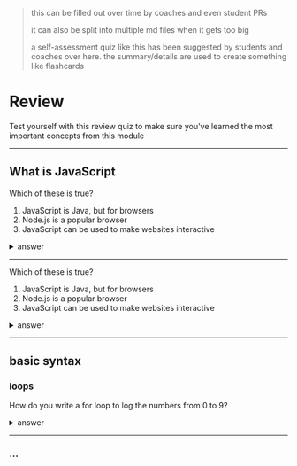 > this can be filled out over time by coaches and even student PRs
>
> it can also be split into multiple md files when it gets too big
>
> a self-assessment quiz like this has been suggested by students and coaches over here. the summary/details are used to create something like flashcards

# Review

Test yourself with this review quiz to make sure you've learned the most important concepts from this module

---

## What is JavaScript

Which of these is true?

1. JavaScript is Java, but for browsers
1. Node.js is a popular browser
1. JavaScript can be used to make websites interactive

<details>
<summary>answer</summary>

3 is the correct answer: JavaScript works with HTML & CSS to create interactive websites:

- HTML defines how the site is structured
- CSS defines how the website looks
- JavaScript defines what the site does

</details>

---

Which of these is true?

1. JavaScript is Java, but for browsers
1. Node.js is a popular browser
1. JavaScript can be used to make websites interactive

<details>
<summary>answer</summary>

3 is the correct answer: JavaScript works with HTML & CSS to create interactive websites:

- HTML defines how the site is structured
- CSS defines how the website looks
- JavaScript defines what the site does

</details>

---

## basic syntax

### loops

How do you write a for loop to log the numbers from 0 to 9?

<details>
<summary>answer</summary>

```js
for (let i = 0; i < 10; i++) {
  console.log(i);
}
```

</details>

---

### ...
